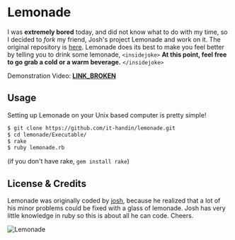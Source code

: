 Lemonade
========
I was <b>extremely bored</b> today, and did not know what to do with my time, so I decided to <i>fork</i> my friend, Josh's project Lemonade and work on it. The original repository is <a href="https://github.com/trommel/lemonade">here</a>. Lemonade does its best to make you feel better by telling you to drink some lemonade,  ```<insidejoke>``` <b> At this point, feel free to go grab a cold or a warm beverage.</b> ```</insidejoke>```

Demonstration Video: <b><a href="#">LINK_BROKEN</a></b>

Usage
-----

Setting up Lemonade on your Unix based computer is pretty simple!

```bash
$ git clone https://github.com/it-handin/lemonade.git
$ cd lemonade/Executable/
$ rake
$ ruby lemonade.rb
```
(if you don't have rake, `gem install rake`)

License & Credits
-------
Lemonade was originally coded by [josh](http://github.com/trommel), because he realized that a lot of his minor problems could be fixed with a glass of lemonade. Josh has very little knowledge in ruby so this is about all he can code. Cheers. 

![Lemonade](http://cdn.sheknows.com/articles/crave/summer_lemonade.jpg)
